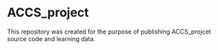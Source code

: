 # ACCS_project
This repository was created for the purpose of publishing ACCS_projcet source code and learning data.
